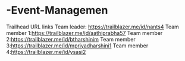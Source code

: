 # -Event-Managemen
Trailhead URL links
Team leader: https://trailblazer.me/id/nants4
Team member 1:https://trailblazer.me/id/aathiprabha57
Team member 2:https://trailblazer.me/id/btharshinim
Team member 3:https://trailblazer.me/id/mpriyadharshini1
Team member 4:https://trailblazer.me/id/ysasi2
